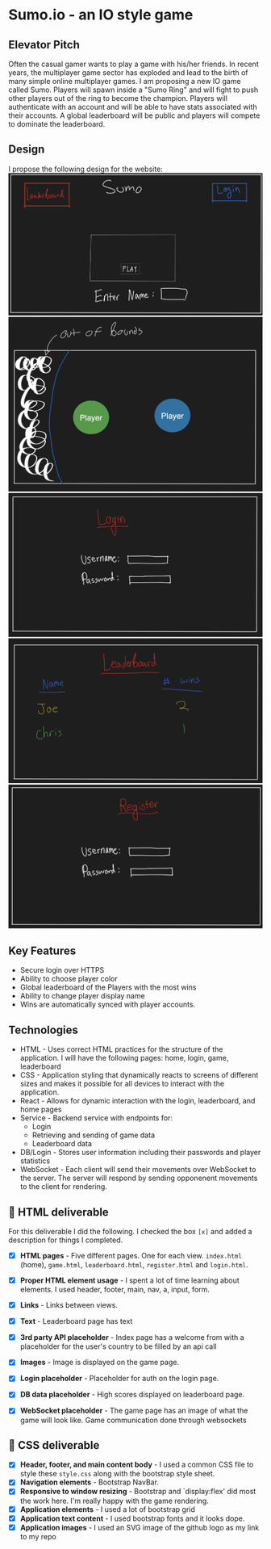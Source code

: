 # Sumo.io - an IO style game

## Elevator Pitch
Often the casual gamer wants to play a game with his/her friends. In recent
years, the multiplayer game sector has exploded and lead to the birth of many
simple online multiplayer games. I am proposing a new IO game called Sumo.
Players will spawn inside a "Sumo Ring" and will fight to push other players out
of the ring to become the champion. Players will authenticate with an account
and will be able to have stats associated with their accounts. A global
leaderboard will be public and players will compete to dominate the leaderboard.

## Design
I propose the following design for the website:
![alt text](./images/home.png)
![alt text](./images/game.png)
![alt text](./images/login.png)
![alt text](./images/leaderboard.png)
![alt text](./images/register.png)



## Key Features
- Secure login over HTTPS
- Ability to choose player color
- Global leaderboard of the Players with the most wins
- Ability to change player display name
- Wins are automatically synced with player accounts.


## Technologies
- HTML - Uses correct HTML practices for the structure of the application. I will have the following pages: home, login, game, leaderboard
- CSS - Application styling that dynamically reacts to screens of different sizes and makes it possible for all devices to interact with the application.
- React - Allows for dynamic interaction with the login, leaderboard, and home pages
- Service - Backend service with endpoints for:
    - Login
    - Retrieving and sending of game data
    - Leaderboard data
- DB/Login - Stores user information including their passwords and player statistics
- WebSocket - Each client will send their movements over WebSocket to the server. The server will respond by sending opponenent movements to the client for rendering.


## 🚀 HTML deliverable

For this deliverable I did the following. I checked the box `[x]` and added a description for things I completed.

- [x] **HTML pages** - Five different pages. One for each view. `index.html` (home), `game.html`, `leaderboard.html`, `register.html` and `login.html`.
- [x] **Proper HTML element usage** - I spent a lot of time learning about elements. I used header, footer, main, nav, a, input, form.
- [x] **Links** - Links between views.
- [x] **Text** - Leaderboard page has text
- [x] **3rd party API placeholder** - Index page has a welcome from with a placeholder for the user's country to be filled by an api call 
- [x] **Images** - Image is displayed on the game page.
- [x] **Login placeholder** - Placeholder for auth on the login page.
- [x] **DB data placeholder** - High scores displayed on leaderboard page.
- [x] **WebSocket placeholder** - The game page has an image of what the game will look like. Game communication done through websockets


## 🚀 CSS deliverable

- [x] **Header, footer, and main content body** - I used a common CSS file to style these `style.css` along with the bootstrap style sheet. 
- [x] **Navigation elements** - Bootstrap NavBar.
- [x] **Responsive to window resizing** - Bootstrap and `display:flex' did most the work here. I'm really happy with the game rendering.
- [x] **Application elements** - I used a lot of bootstrap grid
- [x] **Application text content** - I used bootstrap fonts and it looks dope.
- [x] **Application images** - I used an SVG image of the github logo as my link to my repo
